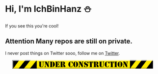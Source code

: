 # Hi, I'm IchBinHanz ⛄

If you see this you're cool!

## Attention Many repos are still on private.

I never post things on Twitter sooo, follow me on [Twitter](https://twitter.com/IchBinHanz88).

<div align="center">
    <img src="https://github.com/IchBinHanz/IchBinHanz/raw/master/under-construction.gif" />
</div>
